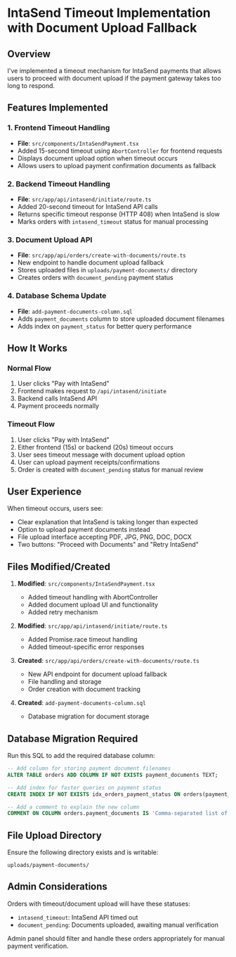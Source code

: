 # IntaSend Timeout Implementation with Document Upload Fallback

## Overview

I've implemented a timeout mechanism for IntaSend payments that allows users to proceed with document upload if the payment gateway takes too long to respond.

## Features Implemented

### 1. Frontend Timeout Handling
- **File**: `src/components/IntaSendPayment.tsx`
- Added 15-second timeout using `AbortController` for frontend requests
- Displays document upload option when timeout occurs
- Allows users to upload payment confirmation documents as fallback

### 2. Backend Timeout Handling
- **File**: `src/app/api/intasend/initiate/route.ts`
- Added 20-second timeout for IntaSend API calls
- Returns specific timeout response (HTTP 408) when IntaSend is slow
- Marks orders with `intasend_timeout` status for manual processing

### 3. Document Upload API
- **File**: `src/app/api/orders/create-with-documents/route.ts`
- New endpoint to handle document upload fallback
- Stores uploaded files in `uploads/payment-documents/` directory
- Creates orders with `document_pending` payment status

### 4. Database Schema Update
- **File**: `add-payment-documents-column.sql`
- Adds `payment_documents` column to store uploaded document filenames
- Adds index on `payment_status` for better query performance

## How It Works

### Normal Flow
1. User clicks "Pay with IntaSend"
2. Frontend makes request to `/api/intasend/initiate`
3. Backend calls IntaSend API
4. Payment proceeds normally

### Timeout Flow
1. User clicks "Pay with IntaSend"
2. Either frontend (15s) or backend (20s) timeout occurs
3. User sees timeout message with document upload option
4. User can upload payment receipts/confirmations
5. Order is created with `document_pending` status for manual review

## User Experience

When timeout occurs, users see:
- Clear explanation that IntaSend is taking longer than expected
- Option to upload payment documents instead
- File upload interface accepting PDF, JPG, PNG, DOC, DOCX
- Two buttons: "Proceed with Documents" and "Retry IntaSend"

## Files Modified/Created

1. **Modified**: `src/components/IntaSendPayment.tsx`
   - Added timeout handling with AbortController
   - Added document upload UI and functionality
   - Added retry mechanism

2. **Modified**: `src/app/api/intasend/initiate/route.ts`
   - Added Promise.race timeout handling
   - Added timeout-specific error responses

3. **Created**: `src/app/api/orders/create-with-documents/route.ts`
   - New API endpoint for document upload fallback
   - File handling and storage
   - Order creation with document tracking

4. **Created**: `add-payment-documents-column.sql`
   - Database migration for document storage

## Database Migration Required

Run this SQL to add the required database column:

```sql
-- Add column for storing payment document filenames
ALTER TABLE orders ADD COLUMN IF NOT EXISTS payment_documents TEXT;

-- Add index for faster queries on payment status
CREATE INDEX IF NOT EXISTS idx_orders_payment_status ON orders(payment_status);

-- Add a comment to explain the new column
COMMENT ON COLUMN orders.payment_documents IS 'Comma-separated list of uploaded payment document filenames';
```

## File Upload Directory

Ensure the following directory exists and is writable:
```
uploads/payment-documents/
```

## Admin Considerations

Orders with timeout/document upload will have these statuses:
- `intasend_timeout`: IntaSend API timed out
- `document_pending`: Documents uploaded, awaiting manual verification

Admin panel should filter and handle these orders appropriately for manual payment verification.


